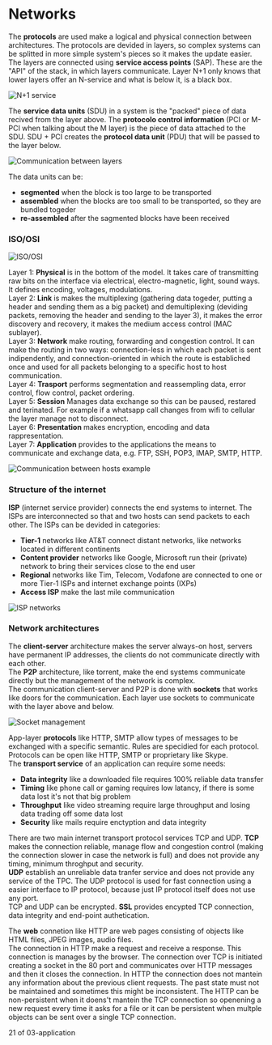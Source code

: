 # Networks
The **protocols** are used make a logical and physical connection between architectures. The protocols are devided in layers, so complex systems can be splitted in more simple system's pieces so it makes the update easier.  
The layers are connected using **service access points** (SAP). These are the "API" of the stack, in which layers communicate. Layer N+1 only knows that lower layers offer an N-service and what is below it, is a black box.

![N+1 service](https://i.imgur.com/FxKEVwd.png)

The **service data units** (SDU) in a system is the "packed" piece of data recived from the layer above.
The **protocolo control information** (PCI or M-PCI when talking about the M layer) is the piece of data attached to the SDU.
SDU + PCI creates the **protocol data unit** (PDU) that will be passed to the layer below.

![Communication between layers](https://i.imgur.com/xvvGyR7.png)

The data units can be:
- **segmented** when the block is too large to be transported
- **assembled** when the blocks are too small to be transported, so they are bundled togeder
- **re-assembled** after the sagmented blocks have been received

### ISO/OSI

![ISO/OSI](https://i.imgur.com/c5rDXCK.png)

Layer 1: **Physical** is in the bottom of the model. It takes care of transmitting raw bits on the interface via electrical, electro-magnetic, light, sound ways. It defines encoding, voltages, modulations.  
Layer 2: **Link** is makes the multiplexing (gathering data togeder, putting a header and sending them as a big packet) and demultiplexing (deviding packets, removing the header and sending to the layer 3), it makes the error discovery and recovery, it makes the medium access control (MAC sublayer).  
Layer 3: **Network** make routing, forwarding and congestion control. It can make the routing in two ways: connection-less in which each packet is sent indipendently, and connection-oriented in which the route is establiched once and used for all packets belonging to a specific host to host communication.  
Layer 4: **Trasport** performs segmentation and reassempling data, error control, flow control, packet ordering.  
Layer 5: **Session** Manages data exchange so this can be paused, restared and terinated. For example if a whatsapp call changes from wifi to cellular the layer manage not to disconnect.  
Layer 6: **Presentation** makes encryption, encoding and data rappresentation.  
Layer 7: **Application** provides to the applications the means to communicate and exchange data, e.g. FTP, SSH, POP3, IMAP, SMTP, HTTP.

![Communication between hosts example](https://i.imgur.com/kCC1wbt.png)

### Structure of the internet

**ISP** (internet service provider) connects the end systems to internet. The ISPs are interconnected so that and two hosts can send packets to each other.
The ISPs can be devided in categories:
- **Tier-1** networks like AT&T connect distant networks, like networks located in different continents
- **Content provider** networks like Google, Microsoft run their (private) network to bring their services close to the end user
- **Regional** networks like Tim, Telecom, Vodafone are connected to one or more Tier-1 ISPs and internet exchange points (IXPs)
- **Access ISP** make the last mile communication

![ISP networks](https://i.imgur.com/cQf9Ke6.png)

### Network architectures
The **client-server** architecture makes the server always-on host, servers have permanent IP addresses, the clients do not communicate directly with each other.  
The **P2P** architecture, like torrent, make the end systems communicate directly but the management of the network is complex.  
The communication client-server and P2P is done with **sockets** that works like doors for the communication. Each layer use sockets to communicate with the layer above and below.

![Socket management](https://i.imgur.com/EtdWsg7.png)

App-layer **protocols** like HTTP, SMTP allow types of messages to be exchanged with a specific semantic. Rules are specidied for each protocol. Protocols can be open like HTTP, SMTP or proprietary like Skype.  
The **transport service** of an application can require some needs:
- **Data integrity** like a downloaded file requires 100% reliable data transfer
- **Timing** like phone call or gaming requires low latancy, if there is some data lost it's not that big problem
- **Throughput** like video streaming require large throughput and losing data trading off some data lost
- **Security** like mails require enctyption and data integrity

There are two main internet transport protocol services TCP and UDP.
**TCP** makes the connection reliable, manage flow and congestion control (making the connection slower in case the network is full) and does not provide any timing, minimum throghput and security.  
**UDP** establish an unreliable data tranfer service and does not provide any service of the TPC. The UDP protocol is used for fast connection using a easier interface to IP protocol, because just IP protocol itself does not use any port.  
TCP and UDP can be encrypted. **SSL** provides encypted TCP connection, data integrity and end-point authetication.

The **web** connetion like HTTP are web pages consisting of objects like HTML files, JPEG images, audio files.  
The connection in HTTP make a request and receive a response. This connection is manages by the browser. The connection over TCP is initiated creating a socket in the 80 port and communicates over HTTP messages and then it closes the connection. In HTTP the connection does not mantein any information about the previous client requests. The past state must not be maintained and sometimes this might be inconsistent. The HTTP can be non-persistent when it doens't mantein the TCP connection so openening a new request every time it asks for a file or it can be persistent when multple objects can be sent over a single TCP connection.

21 of 03-application